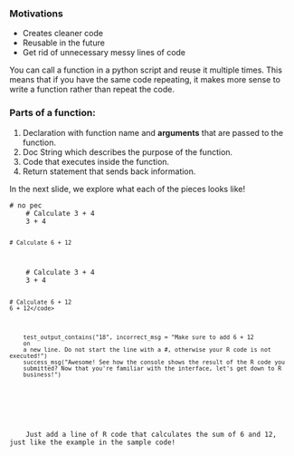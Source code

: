 
### Motivations
- Creates cleaner code
- Reusable in the future
- Get rid of unnecessary messy lines of code

You can call a function in a python script and reuse it multiple times.  This means that if you have the same code repeating, it makes more sense to write a function rather than repeat the code.

### Parts of a function:

1. Declaration with function name and **arguments** that are passed to the function.
2. Doc String which describes the purpose of the function.
3. Code that executes inside the function.
4. Return statement that sends back information.

In the next slide, we explore what each of the pieces looks like!
<div data-datacamp-exercise data-lang="r" data-height="500">
  <code data-type="pre-exercise-code"># no pec</code>
  <code data-type="sample-code">
    # Calculate 3 + 4
    3 + 4

    # Calculate 6 + 12
  </code>
  <code data-type="solution">
    # Calculate 3 + 4
    3 + 4

    # Calculate 6 + 12
    6 + 12</code>
  <code data-type="sct">
    test_output_contains(&quot;18&quot;, incorrect_msg = &quot;Make sure to add 6 + 12
    on
    a new line. Do not start the line with a #, otherwise your R code is not executed!&quot;)
    success_msg(&quot;Awesome! See how the console shows the result of the R code you
    submitted? Now that you&#39;re familiar with the interface, let&#39;s get down to R
    business!&quot;)
  </code>

  <div data-type="hint">
    <p>
    Just add a line of R code that calculates the sum of 6 and 12, just like the example in the sample code!
    </p>
  </div>
</div>
